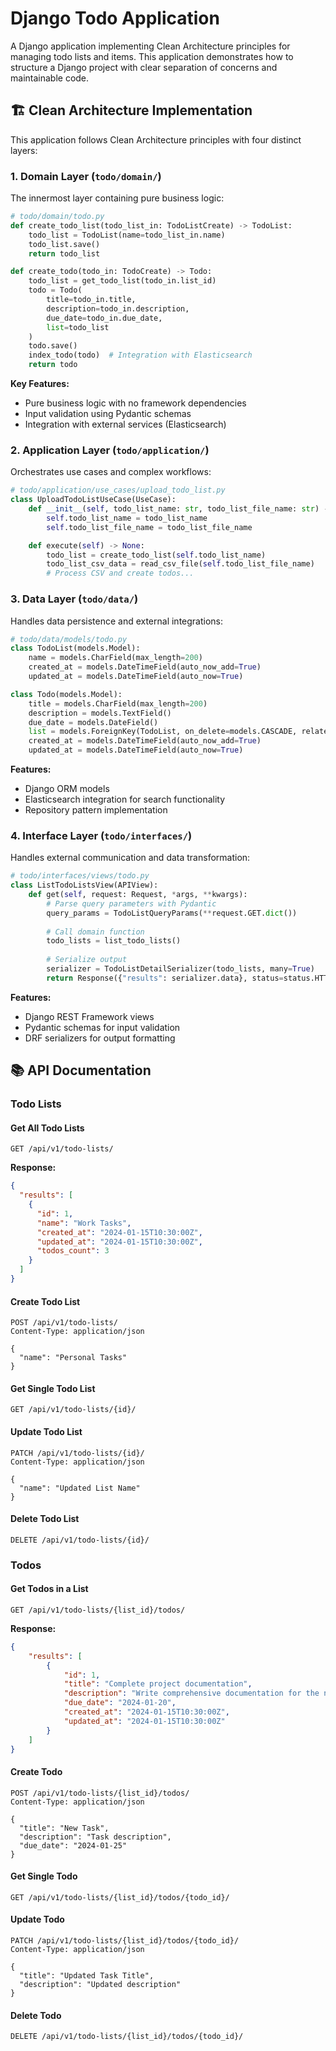 # Django Todo Application

A Django application implementing Clean Architecture principles for managing todo lists and items. This application demonstrates how to structure a Django project with clear separation of concerns and maintainable code.

## 🏗️ Clean Architecture Implementation

This application follows Clean Architecture principles with four distinct layers:

### 1. Domain Layer (`todo/domain/`)
The innermost layer containing pure business logic:

```python
# todo/domain/todo.py
def create_todo_list(todo_list_in: TodoListCreate) -> TodoList:
    todo_list = TodoList(name=todo_list_in.name)
    todo_list.save()
    return todo_list

def create_todo(todo_in: TodoCreate) -> Todo:
    todo_list = get_todo_list(todo_in.list_id)
    todo = Todo(
        title=todo_in.title, 
        description=todo_in.description, 
        due_date=todo_in.due_date, 
        list=todo_list
    )
    todo.save()
    index_todo(todo)  # Integration with Elasticsearch
    return todo
```

**Key Features:**
- Pure business logic with no framework dependencies
- Input validation using Pydantic schemas
- Integration with external services (Elasticsearch)

### 2. Application Layer (`todo/application/`)
Orchestrates use cases and complex workflows:

```python
# todo/application/use_cases/upload_todo_list.py
class UploadTodoListUseCase(UseCase):
    def __init__(self, todo_list_name: str, todo_list_file_name: str) -> None:
        self.todo_list_name = todo_list_name
        self.todo_list_file_name = todo_list_file_name

    def execute(self) -> None:
        todo_list = create_todo_list(self.todo_list_name)
        todo_list_csv_data = read_csv_file(self.todo_list_file_name)
        # Process CSV and create todos...
```

### 3. Data Layer (`todo/data/`)
Handles data persistence and external integrations:

```python
# todo/data/models/todo.py
class TodoList(models.Model):
    name = models.CharField(max_length=200)
    created_at = models.DateTimeField(auto_now_add=True)
    updated_at = models.DateTimeField(auto_now=True)

class Todo(models.Model):
    title = models.CharField(max_length=200)
    description = models.TextField()
    due_date = models.DateField()
    list = models.ForeignKey(TodoList, on_delete=models.CASCADE, related_name="todos")
    created_at = models.DateTimeField(auto_now_add=True)
    updated_at = models.DateTimeField(auto_now=True)
```

**Features:**
- Django ORM models
- Elasticsearch integration for search functionality
- Repository pattern implementation

### 4. Interface Layer (`todo/interfaces/`)
Handles external communication and data transformation:

```python
# todo/interfaces/views/todo.py
class ListTodoListsView(APIView):
    def get(self, request: Request, *args, **kwargs):
        # Parse query parameters with Pydantic
        query_params = TodoListQueryParams(**request.GET.dict())
        
        # Call domain function
        todo_lists = list_todo_lists()
        
        # Serialize output
        serializer = TodoListDetailSerializer(todo_lists, many=True)
        return Response({"results": serializer.data}, status=status.HTTP_200_OK)
```

**Features:**
- Django REST Framework views
- Pydantic schemas for input validation
- DRF serializers for output formatting

## 📚 API Documentation

### Todo Lists

#### Get All Todo Lists
```http
GET /api/v1/todo-lists/
```

**Response:**
```json
{
  "results": [
    {
      "id": 1,
      "name": "Work Tasks",
      "created_at": "2024-01-15T10:30:00Z",
      "updated_at": "2024-01-15T10:30:00Z",
      "todos_count": 3
    }
  ]
}
```

#### Create Todo List
```http
POST /api/v1/todo-lists/
Content-Type: application/json

{
  "name": "Personal Tasks"
}
```

#### Get Single Todo List
```http
GET /api/v1/todo-lists/{id}/
```

#### Update Todo List
```http
PATCH /api/v1/todo-lists/{id}/
Content-Type: application/json

{
  "name": "Updated List Name"
}
```

#### Delete Todo List
```http
DELETE /api/v1/todo-lists/{id}/
```

### Todos

#### Get Todos in a List
```http
GET /api/v1/todo-lists/{list_id}/todos/
```

**Response:**
```json
{ 
    "results": [
        {
            "id": 1,
            "title": "Complete project documentation",
            "description": "Write comprehensive documentation for the new feature",
            "due_date": "2024-01-20",
            "created_at": "2024-01-15T10:30:00Z",
            "updated_at": "2024-01-15T10:30:00Z"
        }
    ]
}
```

#### Create Todo
```http
POST /api/v1/todo-lists/{list_id}/todos/
Content-Type: application/json

{
  "title": "New Task",
  "description": "Task description",
  "due_date": "2024-01-25"
}
```

#### Get Single Todo
```http
GET /api/v1/todo-lists/{list_id}/todos/{todo_id}/
```

#### Update Todo
```http
PATCH /api/v1/todo-lists/{list_id}/todos/{todo_id}/
Content-Type: application/json

{
  "title": "Updated Task Title",
  "description": "Updated description"
}
```

#### Delete Todo
```http
DELETE /api/v1/todo-lists/{list_id}/todos/{todo_id}/
```
